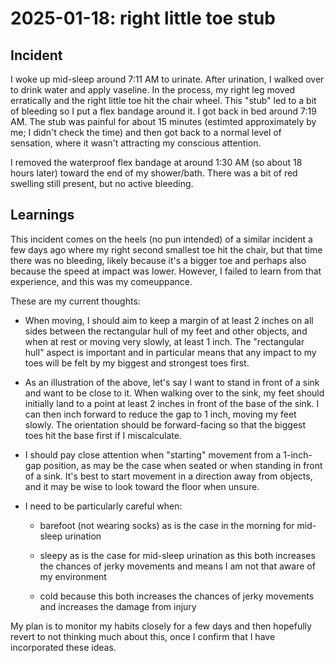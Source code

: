 # 2025-01-18: right little toe stub

## Incident

I woke up mid-sleep around 7:11 AM to urinate. After urination, I
walked over to drink water and apply vaseline. In the process, my
right leg moved erratically and the right little toe hit the chair
wheel. This "stub" led to a bit of bleeding so I put a flex bandage
around it. I got back in bed around 7:19 AM. The stub was painful for
about 15 minutes (estimted approximately by me; I didn't check the
time) and then got back to a normal level of sensation, where it
wasn't attracting my conscious attention.

I removed the waterproof flex bandage at around 1:30 AM (so about 18
hours later) toward the end of my shower/bath. There was a bit of red
swelling still present, but no active bleeding.

## Learnings

This incident comes on the heels (no pun intended) of a similar
incident a few days ago where my right second smallest toe hit the
chair, but that time there was no bleeding, likely because it's a
bigger toe and perhaps also because the speed at impact was
lower. However, I failed to learn from that experience, and this was
my comeuppance.

These are my current thoughts:

* When moving, I should aim to keep a margin of at least 2 inches on
  all sides between the rectangular hull of my feet and other objects,
  and when at rest or moving very slowly, at least 1
  inch. The "rectangular hull" aspect is important and in particular
  means that any impact to my toes will be felt by my biggest and
  strongest toes first.

* As an illustration of the above, let's say I want to stand in front
  of a sink and want to be close to it. When walking over to the sink,
  my feet should initially land to a point at least 2 inches in front
  of the base of the sink. I can then inch forward to reduce the gap
  to 1 inch, moving my feet slowly. The orientation should be
  forward-facing so that the biggest toes hit the base first if I
  miscalculate.

* I should pay close attention when "starting" movement from a
  1-inch-gap position, as may be the case when seated or when standing
  in front of a sink. It's best to start movement in a direction away
  from objects, and it may be wise to look toward the floor when
  unsure.

* I need to be particularly careful when:

  * barefoot (not wearing socks) as is the case in the morning for
    mid-sleep urination

  * sleepy as is the case for mid-sleep urination as this both
    increases the chances of jerky movements and means I am not that
    aware of my environment

  * cold because this both increases the chances of jerky movements
    and increases the damage from injury

My plan is to monitor my habits closely for a few days and then
hopefully revert to not thinking much about this, once I confirm that
I have incorporated these ideas.
